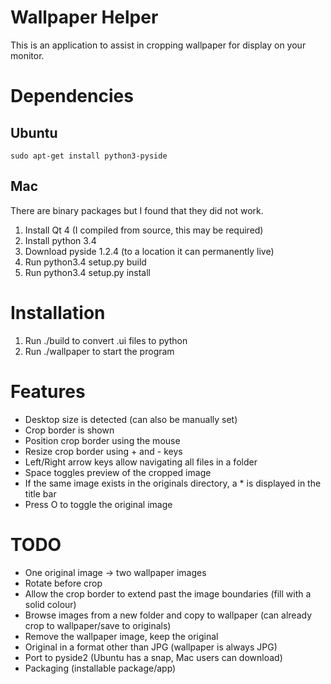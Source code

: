 # Wallpaper Helper

This is an application to assist in cropping wallpaper for display on your monitor.


# Dependencies

## Ubuntu

    sudo apt-get install python3-pyside

## Mac

There are binary packages but I found that they did not work.

1. Install Qt 4 (I compiled from source, this may be required)
2. Install python 3.4
3. Download pyside 1.2.4 (to a location it can permanently live)
4. Run python3.4 setup.py build
5. Run python3.4 setup.py install


# Installation

1. Run ./build to convert .ui files to python
2. Run ./wallpaper to start the program


# Features

- Desktop size is detected (can also be manually set)
- Crop border is shown
- Position crop border using the mouse
- Resize crop border using + and - keys
- Left/Right arrow keys allow navigating all files in a folder
- Space toggles preview of the cropped image
- If the same image exists in the originals directory, a * is displayed in the title bar
- Press O to toggle the original image


# TODO

- One original image -> two wallpaper images
- Rotate before crop
- Allow the crop border to extend past the image boundaries (fill with a solid colour)
- Browse images from a new folder and copy to wallpaper (can already crop to wallpaper/save to originals)
- Remove the wallpaper image, keep the original
- Original in a format other than JPG (wallpaper is always JPG)
- Port to pyside2 (Ubuntu has a snap, Mac users can download)
- Packaging (installable package/app)
